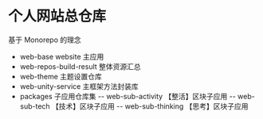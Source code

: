 <!--
 * @Description: 
 * @Author: lingshi
 * @Date: 2023-12-24 13:35:46
 * @LastEditTime: 2024-02-17 15:35:35
 * @LastEditors: lingshi
-->
# 个人网站总仓库
基于 Monorepo 的理念
- web-base website           主应用
- web-repos-build-result     整体资源汇总
- web-theme                  主题设置仓库
- web-unity-service          主框架方法封装库
- packages                   子应用仓库集
-- web-sub-activity         【整活】区块子应用
-- web-sub-tech             【技术】区块子应用
-- web-sub-thinking         【思考】区块子应用

